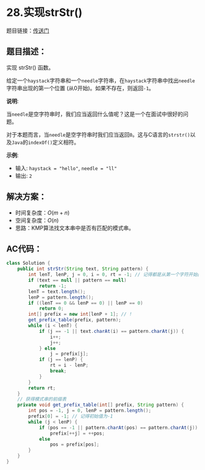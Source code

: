 # 28.实现strStr()
题目链接：[传送门](https://leetcode-cn.com/problems/implement-strstr/)

## 题目描述：
实现 strStr() 函数。

给定一个`haystack`字符串和一个`needle`字符串，在`haystack`字符串中找出`needle`字符串出现的第一个位置 (从0开始)。如果不存在，则返回`-1`。

**说明**:

当`needle`是空字符串时，我们应当返回什么值呢？这是一个在面试中很好的问题。

对于本题而言，当`needle`是空字符串时我们应当返回`0`。这与C语言的`strstr()`以及`Java`的`indexOf()`定义相符。

**示例**:

- 输入: `haystack = "hello"`, `needle = "ll"`
- 输出: `2`

## 解决方案：
- 时间复杂度：$O(m + n)$
- 空间复杂度：$O(n)$
- 思路：KMP算法找文本串中是否有匹配的模式串。

## AC代码：
```java
class Solution {
	public int strStr(String text, String pattern) {
		int lenT, lenP, j = 0, i = 0, rt = -1; // 记得都是从第一个字符开始匹配
		if (text == null || pattern == null)
			return -1;
		lenT = text.length();
		lenP = pattern.length();
		if ((lenT == 0 && lenP == 0) || lenP == 0)
			return 0;
		int[] prefix = new int[lenP + 1]; // !
		get_prefix_table(prefix, pattern);
		while (i < lenT) {
			if (j == -1 || text.charAt(i) == pattern.charAt(j)) {
				i++;
				j++;
			} else
				j = prefix[j];
			if (j == lenP) {
				rt = i - lenP;
				break;
			}
		}
		return rt;
	}
	// 获得模式串的前缀表
	private void get_prefix_table(int[] prefix, String pattern) {
		int pos = -1, j = 0, lenP = pattern.length();
		prefix[0] = -1; // 记得初始值为-1
		while (j < lenP) {
			if (pos == -1 || pattern.charAt(pos) == pattern.charAt(j))
				prefix[++j] = ++pos;
			else
				pos = prefix[pos];
		}
	}
}
```